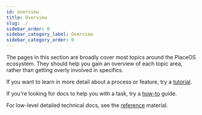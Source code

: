 ```yaml
---
id: overview
title: Overview
slug: ./
sidebar_order: 0
sidebar_category_label: Overview
sidebar_category_order: 0
---
```


The pages in this section are broadly cover most topics around the PlaceOS ecosystem.
They should help you gain an overview of each topic area, rather than getting overly involved in specifics. 


If you want to learn in more detail about a process or feature, try a [tutorial](../tutorial/).

If you're looking for docs to help you with a task, try a [how-to](../how-to/) guide.

For low-level detailed technical docs, see the [reference](../reference/) material.